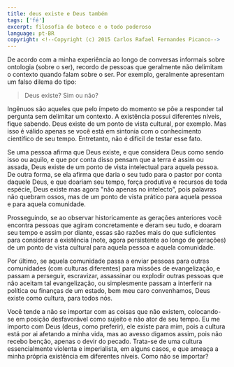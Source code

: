 ```yaml
---
title: deus existe e Deus também
tags: ['fé']
excerpt: filosofia de boteco e o todo poderoso
language: pt-BR
copyright: <!--Copyright (c) 2015 Carlos Rafael Fernandes Picanco-->
---
```


De acordo com a minha experiência ao longo de conversas informais sobre ontologia (sobre o ser), recordo de pessoas que geralmente não delimitam o contexto quando falam sobre o ser. Por exemplo, geralmente apresentam um falso dilema do tipo:

> Deus existe? Sim ou não?

Ingênuos são aqueles que pelo ímpeto do momento se põe a responder tal pergunta sem delimitar um contexto. A existência possui diferentes níveis, fique sabendo. Deus existe de um ponto de vista cultural, por exemplo. Mas isso é válido apenas se você está em sintonia com o conhecimento científico de seu tempo. Entretanto, não é difícil de testar esse fato.

Se uma pessoa afirma que Deus existe, e que considera Deus como sendo isso ou aquilo, e que por conta disso pensam que a terra é assim ou assada, Deus existe de um ponto de vista intelectual para aquela pessoa. De outra forma, se ela afirma que daria o seu tudo para o pastor por conta daquele Deus, e que doariam seu tempo, força produtiva e recursos de toda espécie, Deus existe mas agora "não apenas no intelecto", pois palavras não quebram ossos, mas de um ponto de vista prático para aquela pessoa e para aquela comunidade.

Prosseguindo, se ao observar historicamente as gerações anteriores você encontra pessoas que agiram concretamente e deram seu tudo, e doaram seu tempo e assim por diante, essas são razões mais do que suficientes para considerar a existência (note, agora persistente ao longo de gerações) de um ponto de vista cultural para aquela pessoa e aquela comunidade.

Por último, se aquela comunidade passa a enviar pessoas para outras comunidades (com culturas diferentes) para missões de evangelização, e passam a perseguir, escravizar, assassinar ou explodir outras pessoas que não aceitam tal evangelização, ou simplesmente passam a interferir na política ou finanças de um estado, bem meu caro convenhamos, Deus existe como cultura, para todos nós.

Você tende a não se importar com as coisas que não existem, colocando-se em posição desfavorável como sujeito e não ator de seu tempo. Eu me importo com Deus (deus, como preferir), ele existe para mim, pois a cultura está por ai afetando a minha vida, mas ao avesso digamos assim, pois não recebo benção, apenas o devir do pecado. Trata-se de uma cultura essencialmente violenta e imperialista, em alguns casos, e que ameaça a minha própria existência em diferentes níveis. Como não se importar?